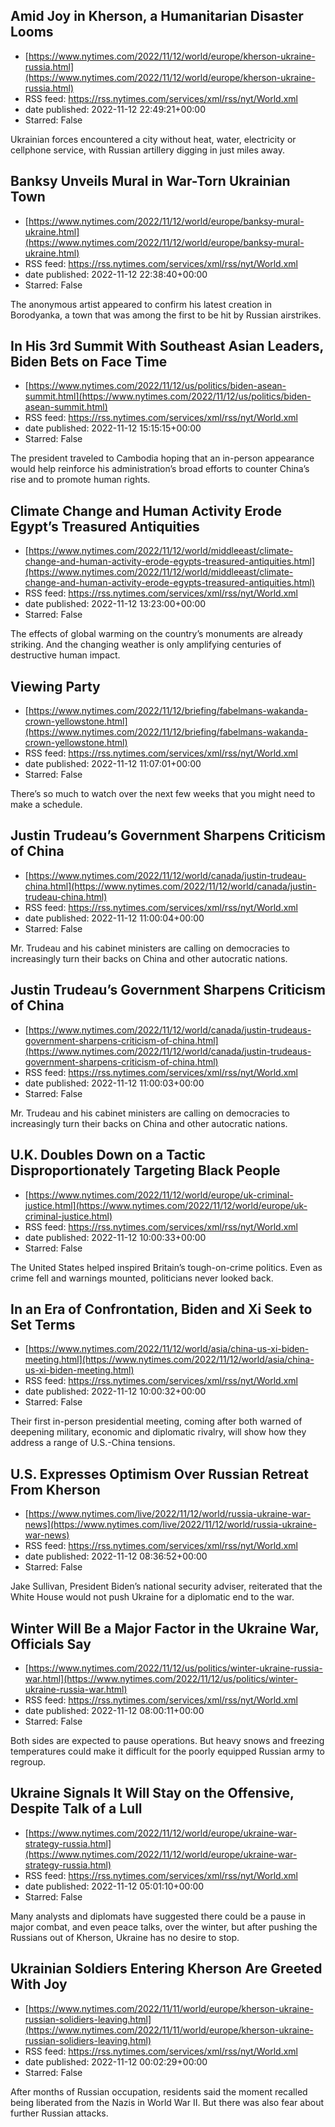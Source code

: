 ## Amid Joy in Kherson, a Humanitarian Disaster Looms
 - [https://www.nytimes.com/2022/11/12/world/europe/kherson-ukraine-russia.html](https://www.nytimes.com/2022/11/12/world/europe/kherson-ukraine-russia.html)
 - RSS feed: https://rss.nytimes.com/services/xml/rss/nyt/World.xml
 - date published: 2022-11-12 22:49:21+00:00
 - Starred: False

Ukrainian forces encountered a city without heat, water, electricity or cellphone service, with Russian artillery digging in just miles away.

## Banksy Unveils Mural in War-Torn Ukrainian Town
 - [https://www.nytimes.com/2022/11/12/world/europe/banksy-mural-ukraine.html](https://www.nytimes.com/2022/11/12/world/europe/banksy-mural-ukraine.html)
 - RSS feed: https://rss.nytimes.com/services/xml/rss/nyt/World.xml
 - date published: 2022-11-12 22:38:40+00:00
 - Starred: False

The anonymous artist appeared to confirm his latest creation in Borodyanka, a town that was among the first to be hit by Russian airstrikes.

## In His 3rd Summit With Southeast Asian Leaders, Biden Bets on Face Time
 - [https://www.nytimes.com/2022/11/12/us/politics/biden-asean-summit.html](https://www.nytimes.com/2022/11/12/us/politics/biden-asean-summit.html)
 - RSS feed: https://rss.nytimes.com/services/xml/rss/nyt/World.xml
 - date published: 2022-11-12 15:15:15+00:00
 - Starred: False

The president traveled to Cambodia hoping that an in-person appearance would help reinforce his administration’s broad efforts to counter China’s rise and to promote human rights.

## Climate Change and Human Activity Erode Egypt’s Treasured Antiquities
 - [https://www.nytimes.com/2022/11/12/world/middleeast/climate-change-and-human-activity-erode-egypts-treasured-antiquities.html](https://www.nytimes.com/2022/11/12/world/middleeast/climate-change-and-human-activity-erode-egypts-treasured-antiquities.html)
 - RSS feed: https://rss.nytimes.com/services/xml/rss/nyt/World.xml
 - date published: 2022-11-12 13:23:00+00:00
 - Starred: False

The effects of global warming on the country’s monuments are already striking. And the changing weather is only amplifying centuries of destructive human impact.

## Viewing Party
 - [https://www.nytimes.com/2022/11/12/briefing/fabelmans-wakanda-crown-yellowstone.html](https://www.nytimes.com/2022/11/12/briefing/fabelmans-wakanda-crown-yellowstone.html)
 - RSS feed: https://rss.nytimes.com/services/xml/rss/nyt/World.xml
 - date published: 2022-11-12 11:07:01+00:00
 - Starred: False

There’s so much to watch over the next few weeks that you might need to make a schedule.

## Justin Trudeau’s Government Sharpens Criticism of China
 - [https://www.nytimes.com/2022/11/12/world/canada/justin-trudeau-china.html](https://www.nytimes.com/2022/11/12/world/canada/justin-trudeau-china.html)
 - RSS feed: https://rss.nytimes.com/services/xml/rss/nyt/World.xml
 - date published: 2022-11-12 11:00:04+00:00
 - Starred: False

Mr. Trudeau and his cabinet ministers are calling on democracies to increasingly turn their backs on China and other autocratic nations.

## Justin Trudeau’s Government Sharpens Criticism of China
 - [https://www.nytimes.com/2022/11/12/world/canada/justin-trudeaus-government-sharpens-criticism-of-china.html](https://www.nytimes.com/2022/11/12/world/canada/justin-trudeaus-government-sharpens-criticism-of-china.html)
 - RSS feed: https://rss.nytimes.com/services/xml/rss/nyt/World.xml
 - date published: 2022-11-12 11:00:03+00:00
 - Starred: False

Mr. Trudeau and his cabinet ministers are calling on democracies to increasingly turn their backs on China and other autocratic nations.

## U.K. Doubles Down on a Tactic Disproportionately Targeting Black People
 - [https://www.nytimes.com/2022/11/12/world/europe/uk-criminal-justice.html](https://www.nytimes.com/2022/11/12/world/europe/uk-criminal-justice.html)
 - RSS feed: https://rss.nytimes.com/services/xml/rss/nyt/World.xml
 - date published: 2022-11-12 10:00:33+00:00
 - Starred: False

The United States helped inspired Britain’s tough-on-crime politics. Even as crime fell and warnings mounted, politicians never looked back.

## In an Era of Confrontation, Biden and Xi Seek to Set Terms
 - [https://www.nytimes.com/2022/11/12/world/asia/china-us-xi-biden-meeting.html](https://www.nytimes.com/2022/11/12/world/asia/china-us-xi-biden-meeting.html)
 - RSS feed: https://rss.nytimes.com/services/xml/rss/nyt/World.xml
 - date published: 2022-11-12 10:00:32+00:00
 - Starred: False

Their first in-person presidential meeting, coming after both warned of deepening military, economic and diplomatic rivalry, will show how they address a range of U.S.-China tensions.

## U.S. Expresses Optimism Over Russian Retreat From Kherson
 - [https://www.nytimes.com/live/2022/11/12/world/russia-ukraine-war-news](https://www.nytimes.com/live/2022/11/12/world/russia-ukraine-war-news)
 - RSS feed: https://rss.nytimes.com/services/xml/rss/nyt/World.xml
 - date published: 2022-11-12 08:36:52+00:00
 - Starred: False

Jake Sullivan, President Biden’s national security adviser, reiterated that the White House would not push Ukraine for a diplomatic end to the war.

## Winter Will Be a Major Factor in the Ukraine War, Officials Say
 - [https://www.nytimes.com/2022/11/12/us/politics/winter-ukraine-russia-war.html](https://www.nytimes.com/2022/11/12/us/politics/winter-ukraine-russia-war.html)
 - RSS feed: https://rss.nytimes.com/services/xml/rss/nyt/World.xml
 - date published: 2022-11-12 08:00:11+00:00
 - Starred: False

Both sides are expected to pause operations. But heavy snows and freezing temperatures could make it difficult for the poorly equipped Russian army to regroup.

## Ukraine Signals It Will Stay on the Offensive, Despite Talk of a Lull
 - [https://www.nytimes.com/2022/11/12/world/europe/ukraine-war-strategy-russia.html](https://www.nytimes.com/2022/11/12/world/europe/ukraine-war-strategy-russia.html)
 - RSS feed: https://rss.nytimes.com/services/xml/rss/nyt/World.xml
 - date published: 2022-11-12 05:01:10+00:00
 - Starred: False

Many analysts and diplomats have suggested there could be a pause in major combat, and even peace talks, over the winter, but after pushing the Russians out of Kherson, Ukraine has no desire to stop.

## Ukrainian Soldiers Entering Kherson Are Greeted With Joy
 - [https://www.nytimes.com/2022/11/11/world/europe/kherson-ukraine-russian-solidiers-leaving.html](https://www.nytimes.com/2022/11/11/world/europe/kherson-ukraine-russian-solidiers-leaving.html)
 - RSS feed: https://rss.nytimes.com/services/xml/rss/nyt/World.xml
 - date published: 2022-11-12 00:02:29+00:00
 - Starred: False

After months of Russian occupation, residents said the moment recalled being liberated from the Nazis in World War II. But there was also fear about further Russian attacks.
